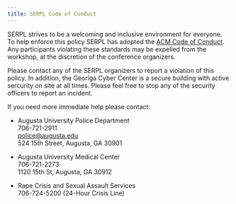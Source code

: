 ```yaml
---
title: SERPL Code of Conduct
---
```


SERPL strives to be a welcoming and inclusive environment for
everyone.  To help enforce this policy SERPL has adopted the [ACM Code
of Conduct](https://www.acm.org/special-interest-groups/volunteer-resources/officers-manual/policy-against-discrimination-and-harassment).
Any participants violating these standards may be expelled from the
workshop, at the discretion of the conference organizers.

Please contact any of the SERPL organizers to report a violation of
this policy.  In addition, the Georiga Cyber Center is a secure
building with active sercurity on site at all times.  Please feel free
to stop any of the security officers to report an incident.

If you need more immediate help please contact:

  - Augusta University Police Department    
    706-721-2911  
    police@augusta.edu  
    524 15th Street, Augusta, GA 30901  

  - Augusta University Medical Center  
    706-721-2273  
    1120 15th St, Augusta, GA 30912

  - Rape Crisis and Sexual Assault Services  
    706-724-5200 (24-Hour Crisis Line)

  
